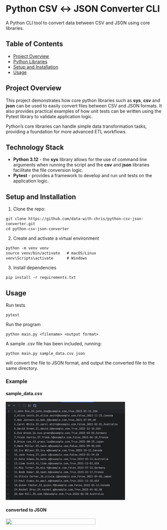 # Python CSV ↔ JSON Converter CLI

A Python CLI tool to convert data between CSV and JSON using core libraries. 

## Table of Contents
- [Project Overview](#project-overview)
- [Python Libraries](#python-libraries)
- [Setup and Installation](#setup-and-installation)
- [Usage](#usage)

## Project Overview
This project demonstrates how core python libraries such as **sys**, **csv** and **json** can be used to easily convert files between CSV and JSON formats. It also provides practical examples of how unit tests can be written using the Pytest library to validate application logic.

Python’s core libraries can handle simple data transformation tasks, providing a foundation for more advanced ETL workflows.

## Technology Stack
- **Python 3.12** - the **sys** library allows for the use of command line arguments when running the script and the **csv** and **json** libraries facilitate the file conversion logic.
- **Pytest** - provides a framework to develop and run unit tests on the application logic.


## Setup and Installation
1. Clone the repo:
```
git clone https://github.com/data-with-chris/python-csv-json-converter.git
cd python-csv-json-converter
```
2. Create and activate a virtual environment
```
python -m venv venv
source venv/bin/activate   # macOS/Linux
venv\Scripts\activate      # Windows
```
3. Install dependencies
```
pip install -r requirements.txt
```
## Usage
Run tests
```
pytest
```
Run the program
```
python main.py <filename> <output format>
```
A sample .csv file has been included, running:
```
python main.py sample_data.csv json
```
will convert the file to JSON format, and output the converted file to the same directory.

### Example

#### sample_data.csv
<img src="csv_sample.png" height="75%" width="75%">

#### converted to JSON
<img src="json_conversion.png" height="75%" width="75%">


